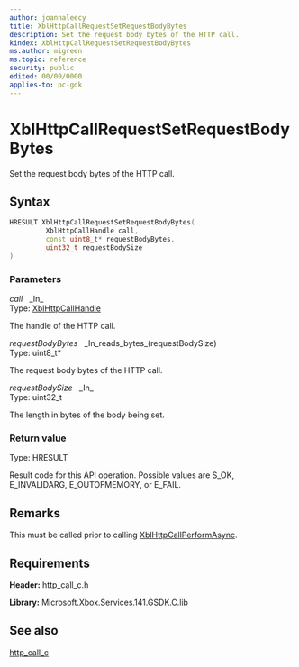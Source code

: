 ```yaml
---
author: joannaleecy
title: XblHttpCallRequestSetRequestBodyBytes
description: Set the request body bytes of the HTTP call.
kindex: XblHttpCallRequestSetRequestBodyBytes
ms.author: migreen
ms.topic: reference
security: public
edited: 00/00/0000
applies-to: pc-gdk
---
```


# XblHttpCallRequestSetRequestBodyBytes  

Set the request body bytes of the HTTP call.  

## Syntax  
  
```cpp
HRESULT XblHttpCallRequestSetRequestBodyBytes(  
         XblHttpCallHandle call,  
         const uint8_t* requestBodyBytes,  
         uint32_t requestBodySize  
)  
```  
  
### Parameters  
  
*call* &nbsp;&nbsp;\_In\_  
Type: [XblHttpCallHandle](../handles/xblhttpcallhandle.md)  
  
The handle of the HTTP call.  
  
*requestBodyBytes* &nbsp;&nbsp;\_In\_reads\_bytes\_(requestBodySize)  
Type: uint8_t*  
  
The request body bytes of the HTTP call.  
  
*requestBodySize* &nbsp;&nbsp;\_In\_  
Type: uint32_t  
  
The length in bytes of the body being set.  
  
  
### Return value  
Type: HRESULT
  
Result code for this API operation. Possible values are S_OK, E_INVALIDARG, E_OUTOFMEMORY, or E_FAIL.
  
## Remarks  
  
This must be called prior to calling [XblHttpCallPerformAsync](xblhttpcallperformasync.md).
  
## Requirements  
  
**Header:** http_call_c.h
  
**Library:** Microsoft.Xbox.Services.141.GSDK.C.lib
  
## See also  
[http_call_c](../http_call_c_members.md)  
  
  